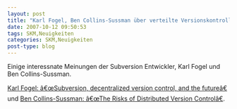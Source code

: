 ```yaml
---
layout: post
title: "Karl Fogel, Ben Collins-Sussman über verteilte Versionskontrolle"
date: 2007-10-12 09:50:53
tags: SKM,Neuigkeiten
categories: SKM,Neuigkeiten
post-type: blog
---
```

Einige interessnate Meinungen der Subversion Entwickler, Karl Fogel und Ben Collins-Sussman.

<a href="http://subversion.tigris.org/servlets/ReadMsg?list=dev&msgNo=128111">Karl Fogel: â€œSubversion, decentralized version control, and the futureâ€</a> und 
<a href="http://blog.red-bean.com/sussman/?p=20:">Ben Collins-Sussman: â€œThe Risks of Distributed Version Controlâ€</a>.
